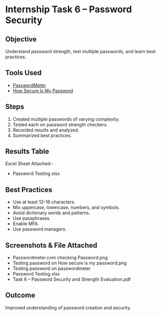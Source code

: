 # Internship Task 6 – Password Security

## Objective
Understand password strength, test multiple passwords, and learn best practices.

## Tools Used
- [PasswordMeter](https://passwordmeter.com)
- [How Secure Is My Password](https://www.security.org/how-secure-is-my-password/)

## Steps
1. Created multiple passwords of varying complexity.
2. Tested each on password strength checkers.
3. Recorded results and analyzed.
4. Summarized best practices.

## Results Table

Excel Sheet Attached:-
- Password Testing.xlsx

## Best Practices
- Use at least 12–16 characters.
- Mix uppercase, lowercase, numbers, and symbols.
- Avoid dictionary words and patterns.
- Use passphrases.
- Enable MFA.
- Use password managers.

## Screenshots & File Attached
- Passwordmeter.com checking Password.png
- Testing password on How secure is my password.png
- Testing password on passwordmeter
- Password Testing.xlsx
- Task 6 – Password Security and Strength Evaluation.pdf

## Outcome
Improved understanding of password creation and security.

